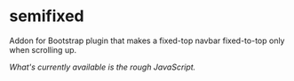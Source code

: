 # semifixed
Addon for Bootstrap plugin that makes a fixed-top navbar fixed-to-top only when scrolling up.

*What's currently available is the rough JavaScript.*
